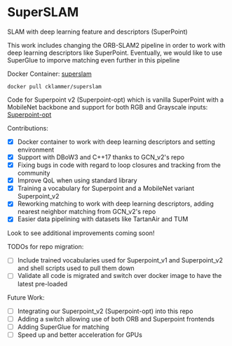# SuperSLAM

SLAM with deep learning feature and descriptors (SuperPoint)

This work includes changing the ORB-SLAM2 pipeline in order to work with deep learning descriptors like SuperPoint. Eventually, we would like to use SuperGlue to imporve matching even further in this pipeline

Docker Container: [superslam](https://hub.docker.com/r/cklammer/superslam)

```
docker pull cklammer/superslam
```

Code for Superpoint v2 (Superpoint-opt) which is vanilla SuperPoint with a MobileNet backbone and support for both RGB and Grayscale inputs:
[Superpoint-opt](https://github.com/thebharathsk/superpoint-optimized)

Contributions:
- [X] Docker container to work with deep learning descriptors and setting environment
- [X] Support with DBoW3 and C++17 thanks to GCN_v2's repo
- [X] Fixing bugs in code with regard to loop closures and tracking from the community
- [X] Improve QoL when using standard library
- [X] Training a vocabulary for Superpoint and a MobileNet variant Superpoint_v2
- [X] Reworking matching to work with deep learning descriptors, adding nearest neighbor matching from GCN_v2's repo
- [X] Easier data pipelining with datasets like TartanAir and TUM

Look to see additional improvements coming soon!

TODOs for repo migration:
- [ ] Include trained vocabularies used for Superpoint_v1 and Superpoint_v2 and shell scripts used to pull them down
- [ ] Validate all code is migrated and switch over docker image to have the latest pre-loaded

Future Work:
- [ ] Integrating our Superpoint_v2 (Superpoint-opt) into this repo
- [ ] Adding a switch allowing use of both ORB and Superpoint frontends
- [ ] Adding SuperGlue for matching
- [ ] Speed up and better acceleration for GPUs
